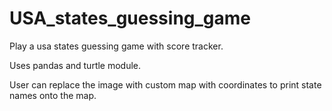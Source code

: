 # USA_states_guessing_game
Play a usa states guessing game with score tracker.

Uses pandas and turtle module.

User can replace the image with custom map with coordinates to print state names onto the map.

